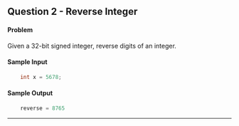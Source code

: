 ## Question 2 - Reverse Integer

#### Problem
Given a 32-bit signed integer, reverse digits of an integer.

#### Sample Input

```Java
    int x = 5678;
```

#### Sample Output
```Java
    reverse = 8765
```

***
